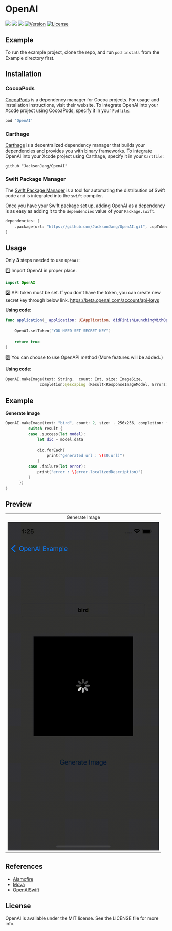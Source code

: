# OpenAI
[![](https://img.shields.io/endpoint?url=https%3A%2F%2Fswiftpackageindex.com%2Fapi%2Fpackages%2Fadamrushy%2FOpenAISwift%2Fbadge%3Ftype%3Dswift-versions)](https://swiftpackageindex.com/adamrushy/OpenAISwift)
[![](https://img.shields.io/endpoint?url=https%3A%2F%2Fswiftpackageindex.com%2Fapi%2Fpackages%2Fadamrushy%2FOpenAISwift%2Fbadge%3Ftype%3Dplatforms)](https://swiftpackageindex.com/adamrushy/OpenAISwift)
[![](https://img.shields.io/badge/SPM-supported-DE5C43.svg?style=flat)](https://swift.org/package-manager/) [![Version](https://img.shields.io/cocoapods/v/OpenAI.svg?style=flat)](https://cocoapods.org/pods/OpenAI) [![License](https://img.shields.io/cocoapods/l/OpenAI.svg?style=flat)](https://cocoapods.org/pods/OpenAI)

## Example

To run the example project, clone the repo, and run `pod install` from the Example directory first.

## Installation

### CocoaPods

[CocoaPods](https://cocoapods.org) is a dependency manager for Cocoa projects. For usage and installation instructions, visit their website. To integrate OpenAI into your Xcode project using CocoaPods, specify it in your `Podfile`:

```ruby
pod 'OpenAI'
```

### Carthage

[Carthage](https://github.com/Carthage/Carthage) is a decentralized dependency manager that builds your dependencies and provides you with binary frameworks. To integrate OpenAI into your Xcode project using Carthage, specify it in your `Cartfile`:

```ogdl
github "JacksonJang/OpenAI"
```

### Swift Package Manager

The [Swift Package Manager](https://swift.org/package-manager/) is a tool for automating the distribution of Swift code and is integrated into the `swift` compiler. 

Once you have your Swift package set up, adding OpenAI as a dependency is as easy as adding it to the `dependencies` value of your `Package.swift`.

```swift
dependencies: [
    .package(url: "https://github.com/JacksonJang/OpenAI.git", .upToNextMajor(from: "1.0.0"))
]
```

## Usage
Only **3** steps needed to use `OpenAI`:

1️⃣ Import OpenAI in proper place.
```swift
import OpenAI
```

2️⃣ API token must be set.
If you don't have the token, you can create new secret key through below link.
https://beta.openai.com/account/api-keys

**Using code:**
```swift
func application(_ application: UIApplication, didFinishLaunchingWithOptions launchOptions: [UIApplication.LaunchOptionsKey: Any]?) -> Bool {

    OpenAI.setToken("YOU-NEED-SET-SECRET-KEY")
        
    return true
}
```

3️⃣ You can choose to use OpenAPI method (More features will be added..)

**Using code:**
 ```swift
OpenAI.makeImage(text: String,  count: Int, size: ImageSize,
                completion:@escaping (Result<ResponseImageModel, Errors>) -> Void)
 ```
 
 ## Example
 **Generate Image**
  ```swift
OpenAI.makeImage(text: "bird", count: 2, size: ._256x256, completion: { result in
            switch result {
            case .success(let model):
                let dic = model.data

                dic.forEach{
                    print("generated url : \($0.url)")
                }
            case .failure(let error):
                print("error : \(error.localizedDescription)")
            }
        })
}
 ```

## Preview

<table>
<tr>
<td width="100%">
<center>Generate Image</center>
</td>
</tr>
<tr>
<td width="100%">
<img src="Assets/GenerateImage.gif"></img>
</td>
</tr>
</table>

## References
- [Alamofire](https://github.com/Alamofire/Alamofire.git)
- [Moya](https://github.com/Moya/Moya.git)
- [OpenAISwift](https://github.com/adamrushy/OpenAISwift.git)

## License

OpenAI is available under the MIT license. See the LICENSE file for more info.
